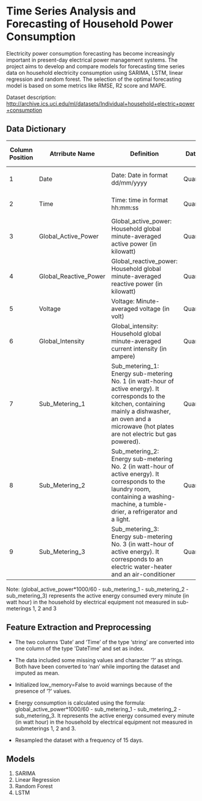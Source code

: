 # Time Series Analysis and Forecasting of Household Power Consumption 

Electricity power consumption forecasting has become increasingly important in present-day electrical power management systems. The project aims to develop and compare models for forecasting time series data on household electricity consumption using SARIMA, LSTM, linear regression and random forest. The selection of the optimal forecasting model is based on some metrics like RMSE, R2 score and MAPE.

Dataset description: http://archive.ics.uci.edu/ml/datasets/Individual+household+electric+power+consumption


## Data Dictionary 

| Column   Position 	| Atrribute Name        	| Definition                                                                                                                                                                                                              	| Data Type    	| Example                          	| % Null Ratios 	|
|-------------------	|-----------------------	|-------------------------------------------------------------------------------------------------------------------------------------------------------------------------------------------------------------------------	|--------------	|----------------------------------	|---------------	|
| 1                 	| Date                  	| Date: Date in   format dd/mm/yyyy                                                                                                                                                                                       	| Quantitative 	| 16/12/2006, 10/5/2007, 24/9/2007 	| ?             	|
| 2                 	| Time                  	| Time: time in   format hh:mm:ss                                                                                                                                                                                         	| Quantitative 	| 17:27:00, 6:56:00, 10:00:00      	| ?             	|
| 3                 	| Global_Active_Power   	| Global_active_power:   Household global minute-averaged active power (in kilowatt)                                                                                                                                      	| Quantitative 	| 4.216, 5.412, 3.488              	| ?             	|
| 4                 	| Global_Reactive_Power 	| Global_reactive_power:   Household global minute-averaged reactive power (in kilowatt)                                                                                                                                  	| Quantitative 	| 0.418, 0.47, 0.228               	| ?             	|
| 5                 	| Voltage               	| Voltage:   Minute-averaged voltage (in volt)                                                                                                                                                                            	| Quantitative 	| 234.84, 232.78, 233.06           	| ?             	|
| 6                 	| Global_Intensity      	| Global_intensity:   Household global minute-averaged current intensity (in ampere)                                                                                                                                      	| Quantitative 	| 18.4, 23.2, 15                   	| ?             	|
| 7                 	| Sub_Metering_1        	| Sub_metering_1:   Energy sub-metering No. 1 (in watt-hour of active energy). It corresponds to   the kitchen, containing mainly a dishwasher, an oven and a microwave (hot   plates are not electric but gas powered).  	| Quantitative 	| 1, 38, 17                        	| ?             	|
| 8                 	| Sub_Metering_2        	| Sub_metering_2:   Energy sub-metering No. 2 (in watt-hour of active energy). It corresponds to   the laundry room, containing a washing-machine, a tumble-drier, a   refrigerator and a light.                          	| Quantitative 	| 1, 36, 5                         	| ?             	|
| 9                 	| Sub_Metering_3        	| Sub_metering_3:   Energy sub-metering No. 3 (in watt-hour of active energy). It corresponds to   an electric water-heater and an air-conditioner                                                                        	| Quantitative 	| 17, 0, 18                        	| ?             	|

Note: 
(global_active_power*1000/60 - sub_metering_1 - sub_metering_2 - sub_metering_3) represents the active energy consumed every minute (in watt hour) in the household by electrical equipment not measured in sub-meterings 1, 2 and 3

## Feature Extraction and Preprocessing
* The two columns ‘Date’ and ‘Time’ of the type ‘string’ are converted into one column of the type 'DateTime' and set as index.

* The data included some missing values and character ‘?’ as strings. Both have been converted to ‘nan’ while importing the dataset and imputed as mean.

* Initialized low_memory=False to avoid warnings because of the presence of ‘?’ values.
* Energy consumption is calculated using the formula: global_active_power*1000/60 - sub_metering_1 - sub_metering_2 - sub_metering_3. It represents the active energy consumed
every minute (in watt hour) in the household by electrical equipment not measured in submeterings 1, 2 and 3.

* Resampled the dataset with a frequency of 15 days. 

## Models
1. SARIMA
2. Linear Regression
3. Random Forest
4. LSTM
